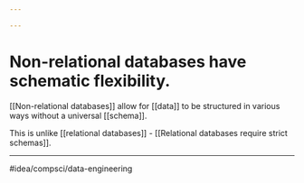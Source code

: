 ```yaml
---

---
```

# Non-relational databases have schematic flexibility. 
[[Non-relational databases]] allow for [[data]] to be structured in various ways without a universal [[schema]]. 

This is unlike [[relational databases]] - [[Relational databases require strict schemas]]. 

---
#idea/compsci/data-engineering 